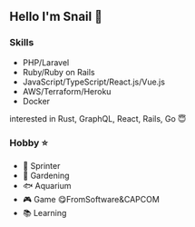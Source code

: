 ## Hello I'm Snail 🐚

### Skills 
- PHP/Laravel
- Ruby/Ruby on Rails
- JavaScript/TypeScript/React.js/Vue.js
- AWS/Terraform/Heroku
- Docker

interested in Rust, GraphQL, React, Rails, Go 😇

### Hobby ⭐
- 🏃 Sprinter 
- 🍅 Gardening 
- 🐟 Aquarium 
- 🎮 Game    😋FromSoftware&CAPCOM
- 📚 Learning 
